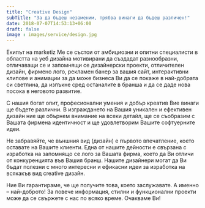 ```yaml
---
title: "Creative Design"
subTitle: "За да бъдеш незаменим, трябва винаги да бъдеш различен!"
date: 2018-07-07T14:53:13+06:00
draft: false
image : images/service/design.jpg
---
```

Екипът на marketiz Me се състои от амбициозни и опитни специалисти в областта на уеб дизайна мотивирани да създадат разнообразни, отличаващи се и запомнящи се дизайнерски проекти, отличителен дизайн, фирмено лого, рекламен банер за вашия сайт, интерактивни клипове и анимации за да може бизнеса Ви да се покаже в най-добрата си светлина, да изпъкне сред останалите в бранша и да се даде нова посока в неговото развитие.

С нашия богат опит, професионални умения и добър креатив Вие винаги ще бъдете различни. В изграждането на Вашия уникален и ефективен дизайн ние ще обърнем внимание на всеки детайл, ще се съобразим с Вашата фирмена идентичност и ще удовлетворим Вашите софтуерните идеи.

Не забравяйте, че външния вид (дизайн) е първото впечатление, което оставате на Вашите клиенти. Една от нашите дейности е свързана с изработка на запомнящо се лого за Вашата фирма, което да Ви отличи от конкуренцията във Вашия бранш. Нашите дизайнери могат да Ви бъдат полезни с много интересни и ефикасни идеи за изработка на всякакъв вид creative дизайн.

Ние Ви гарантираме, че ще получите това, което заслужавате. А именно – най-доброто! За повече информация, стилни и функционални проекти може да се свържете с нас по всяко време. Очакваме Ви!